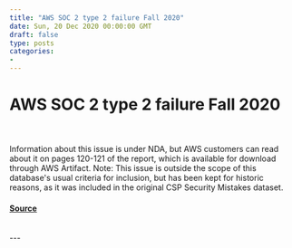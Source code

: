 ```yaml
---
title: "AWS SOC 2 type 2 failure Fall 2020"
date: Sun, 20 Dec 2020 00:00:00 GMT
draft: false
type: posts
categories: 
- 
---
```

# AWS SOC 2 type 2 failure Fall 2020

<br/>

<br/>
Information about this issue is under NDA, but AWS customers can read about it on pages 120-121 of the report, which is available for download through AWS Artifact. Note: This issue is outside the scope of this database's usual criteria for inclusion, but has been kept for historic reasons, as it was included in the original CSP Security Mistakes dataset.

#### [Source](https://www.cloudvulndb.org/aws-fall-2020-soc2)

<br/>
---
